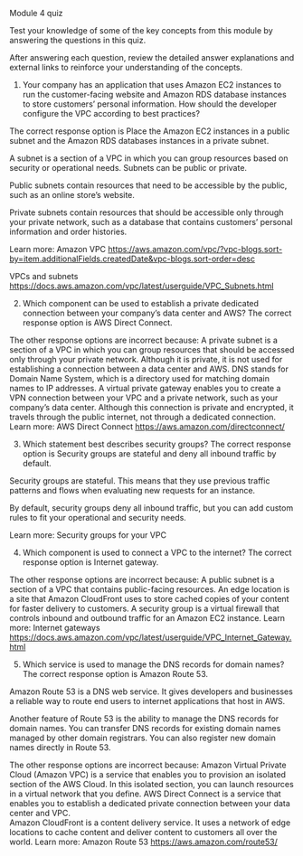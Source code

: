 Module 4 quiz

Test your knowledge of some of the key concepts from this module by answering the questions in this quiz.

After answering each question, review the detailed answer explanations and external links to reinforce your understanding of the concepts.

1) Your company has an application that uses Amazon EC2 instances to run the customer-facing website and Amazon RDS database instances to store customers’ personal information. How should the developer configure the VPC according to best practices?

The correct response option is Place the Amazon EC2 instances in a public subnet and the Amazon RDS databases instances in a private subnet.
 
A subnet is a section of a VPC in which you can group resources based on security or operational needs. Subnets can be public or private.
 
Public subnets contain resources that need to be accessible by the public, such as an online store’s website.
 
Private subnets contain resources that should be accessible only through your private network, such as a database that contains customers’ personal information and order histories.

Learn more:
Amazon VPC
https://aws.amazon.com/vpc/?vpc-blogs.sort-by=item.additionalFields.createdDate&vpc-blogs.sort-order=desc

VPCs and subnets
https://docs.aws.amazon.com/vpc/latest/userguide/VPC_Subnets.html

2) Which component can be used to establish a private dedicated connection between your company’s data center and AWS?
The correct response option is AWS Direct Connect.
 
The other response options are incorrect because:
A private subnet is a section of a VPC in which you can group resources that should be accessed only through your private network. Although it is private, it is not used for establishing a connection between a data center and AWS.
DNS stands for Domain Name System, which is a directory used for matching domain names to IP addresses.
A virtual private gateway enables you to create a VPN connection between your VPC and a private network, such as your company’s data center. Although this connection is private and encrypted, it travels through the public internet, not through a dedicated connection.
Learn more:
AWS Direct Connect
https://aws.amazon.com/directconnect/

3) Which statement best describes security groups?
The correct response option is Security groups are stateful and deny all inbound traffic by default.

Security groups are stateful. This means that they use previous traffic patterns and flows when evaluating new requests for an instance.

By default, security groups deny all inbound traffic, but you can add custom rules to fit your operational and security needs.

Learn more:
Security groups for your VPC

4) Which component is used to connect a VPC to the internet?
The correct response option is Internet gateway.

 The other response options are incorrect because:
A public subnet is a section of a VPC that contains public-facing resources.
An edge location is a site that Amazon CloudFront uses to store cached copies of your content for faster delivery to customers.
A security group is a virtual firewall that controls inbound and outbound traffic for an Amazon EC2 instance.
Learn more:
Internet gateways
https://docs.aws.amazon.com/vpc/latest/userguide/VPC_Internet_Gateway.html



5) Which service is used to manage the DNS records for domain names?
The correct response option is Amazon Route 53.
 
Amazon Route 53 is a DNS web service. It gives developers and businesses a reliable way to route end users to internet applications that host in AWS.

Another feature of Route 53 is the ability to manage the DNS records for domain names. You can transfer DNS records for existing domain names managed by other domain registrars. You can also register new domain names directly in Route 53.

The other response options are incorrect because:
Amazon Virtual Private Cloud (Amazon VPC) is a service that enables you to provision an isolated section of the AWS Cloud. In this isolated section, you can launch resources in a virtual network that you define.
AWS Direct Connect is a service that enables you to establish a dedicated private connection between your data center and VPC.  
Amazon CloudFront is a content delivery service. It uses a network of edge locations to cache content and deliver content to customers all over the world.
Learn more:
Amazon Route 53
https://aws.amazon.com/route53/
